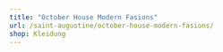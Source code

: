 ```yaml
---
title: "October House Modern Fasions"
url: /saint-augustine/october-house-modern-fasions/
shop: Kleidung
---
```

